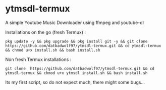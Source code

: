 # ytmsdl-termux
A simple Youtube Music Downloader using ffmpeg and youtube-dl


Installations on the go (fresh Termux) :

`pkg update -y && pkg upgrade && pkg install git -y && git clone https://github.com/datbadwolf97/ytmsdl-termux.git && cd ytmsdl-termux && chmod u+x install.sh && bash install.sh`

Non fresh Termux installations :

`git clone  https://github.com/datbadwolf97/ytmsdl-termux.git && cd ytmsdl-termux && chmod u+x ytmsdl install.sh && bash install.sh`

Its my first script, so do not expect much, there might some bugs...

